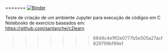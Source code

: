 =======
[![Binder](https://mybinder.org/badge_logo.svg)](https://mybinder.org/v2/gh/janiosl/C/tree/master/C_Binder/HEAD)

Teste de criação de um ambiente Jupyter para execução de códigos em C
Notebooks de exercício baseados em: https://github.com/santanche/c2learn
>>>>>>> 6849c4e1ff2e0777b5e505a27acf829799bf99e1
